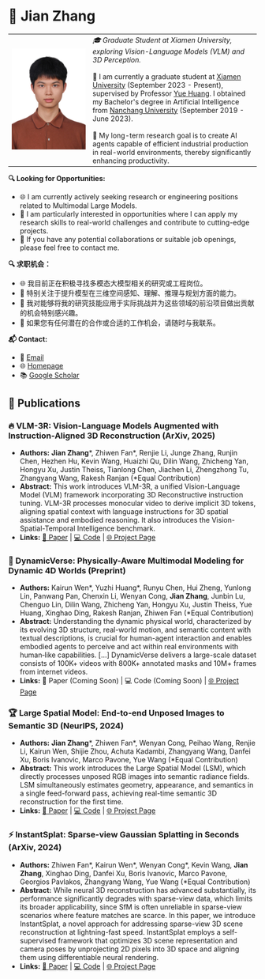 # 👋 Jian Zhang

<table>
<tr>
<td width="150">
<img src="jian_zhang.jpg" alt="Jian Zhang" width="150">
</td>
<td>
<em>🎓 Graduate Student at Xiamen University, exploring Vision-Language Models (VLM) and 3D Perception.</em>
<br><br>
🏫 I am currently a graduate student at <a href="https://www.xmu.edu.cn/">Xiamen University</a> (September 2023 - Present), supervised by Professor <a href="https://huangyue05.github.io/">Yue Huang</a>. I obtained my Bachelor's degree in Artificial Intelligence from <a href="http://www.ncu.edu.cn/">Nanchang University</a> (September 2019 - June 2023).
<br><br>
🤖 My long-term research goal is to create AI agents capable of efficient industrial production in real-world environments, thereby significantly enhancing productivity.
</td>
</tr>
</table>

**🔍 Looking for Opportunities:**
* 🌐 I am currently actively seeking research or engineering positions related to Multimodal Large Models.
* 🔬 I am particularly interested in opportunities where I can apply my research skills to real-world challenges and contribute to cutting-edge projects.
* 📩 If you have any potential collaborations or suitable job openings, please feel free to contact me.

**🔍 求职机会：**
* 🌐 我目前正在积极寻找多模态大模型相关的研究或工程岗位。
* 🔬 特别关注于提升模型在三维空间感知、理解、推理与规划方面的能力。
* 💼 我对能够将我的研究技能应用于实际挑战并为这些领域的前沿项目做出贡献的机会特别感兴趣。
* 📩 如果您有任何潜在的合作或合适的工作机会，请随时与我联系。

**📬 Contact:**
*   📧 [Email](mailto:zjrandomyeah@gmail.com)
*   🌐 [Homepage](https://jian-zhang-3dv.github.io/Jian-Zhang-3DV/)
*   📚 [Google Scholar](https://scholar.google.com/citations?user=qBNtBsAAAAAJ&hl=en&oi=sra)

## 📝 Publications

### 🔥 VLM-3R: Vision-Language Models Augmented with Instruction-Aligned 3D Reconstruction (ArXiv, 2025)
*   **Authors:** **Jian Zhang***, Zhiwen Fan*, Renjie Li, Junge Zhang, Runjin Chen, Hezhen Hu, Kevin Wang, Huaizhi Qu, Dilin Wang, Zhicheng Yan, Hongyu Xu, Justin Theiss, Tianlong Chen, Jiachen Li, Zhengzhong Tu, Zhangyang Wang, Rakesh Ranjan (*Equal Contribution)
*   **Abstract:** This work introduces VLM-3R, a unified Vision-Language Model (VLM) framework incorporating 3D Reconstructive instruction tuning. VLM-3R processes monocular video to derive implicit 3D tokens, aligning spatial context with language instructions for 3D spatial assistance and embodied reasoning. It also introduces the Vision-Spatial-Temporal Intelligence benchmark.
*   **Links:** [📄 Paper](https://arxiv.org/abs/2505.20279) | [💻 Code](https://github.com/VITA-Group/VLM-3R) | [🌐 Project Page](https://vlm-3r.github.io/)

### 🌟 DynamicVerse: Physically-Aware Multimodal Modeling for Dynamic 4D Worlds (Preprint)
*   **Authors:** Kairun Wen*, Yuzhi Huang*, Runyu Chen, Hui Zheng, Yunlong Lin, Panwang Pan, Chenxin Li, Wenyan Cong, **Jian Zhang**, Junbin Lu, Chenguo Lin, Dilin Wang, Zhicheng Yan, Hongyu Xu, Justin Theiss, Yue Huang, Xinghao Ding, Rakesh Ranjan, Zhiwen Fan (*Equal Contribution)
*   **Abstract:** Understanding the dynamic physical world, characterized by its evolving 3D structure, real-world motion, and semantic content with textual descriptions, is crucial for human-agent interaction and enables embodied agents to perceive and act within real environments with human‑like capabilities. [...] DynamicVerse delivers a large-scale dataset consists of 100K+ videos with 800K+ annotated masks and 10M+ frames from internet videos.
*   **Links:** 📄 Paper (Coming Soon) | 💻 Code (Coming Soon) | [🌐 Project Page](https://dynamic-verse.github.io/)

### 🏆 Large Spatial Model: End-to-end Unposed Images to Semantic 3D (NeurIPS, 2024)
*   **Authors:** **Jian Zhang***, Zhiwen Fan*, Wenyan Cong, Peihao Wang, Renjie Li, Kairun Wen, Shijie Zhou, Achuta Kadambi, Zhangyang Wang, Danfei Xu, Boris Ivanovic, Marco Pavone, Yue Wang (*Equal Contribution)
*   **Abstract:** This work introduces the Large Spatial Model (LSM), which directly processes unposed RGB images into semantic radiance fields. LSM simultaneously estimates geometry, appearance, and semantics in a single feed-forward pass, achieving real-time semantic 3D reconstruction for the first time.
*   **Links:** [📄 Paper](https://arxiv.org/abs/2410.18956) | [💻 Code](https://github.com/NVlabs/LSM) | [🌐 Project Page](https://largespatialmodel.github.io/)

### ⚡ InstantSplat: Sparse-view Gaussian Splatting in Seconds (ArXiv, 2024)
*   **Authors:** Zhiwen Fan*, Kairun Wen*, Wenyan Cong*, Kevin Wang, **Jian Zhang**, Xinghao Ding, Danfei Xu, Boris Ivanovic, Marco Pavone, Georgios Pavlakos, Zhangyang Wang, Yue Wang (*Equal Contribution)
*   **Abstract:** While neural 3D reconstruction has advanced substantially, its performance significantly degrades with sparse-view data, which limits its broader applicability, since SfM is often unreliable in sparse-view scenarios where feature matches are scarce. In this paper, we introduce InstantSplat, a novel approach for addressing sparse-view 3D scene reconstruction at lightning-fast speed. InstantSplat employs a self-supervised framework that optimizes 3D scene representation and camera poses by unprojecting 2D pixels into 3D space and aligning them using differentiable neural rendering.
*   **Links:** [📄 Paper](https://arxiv.org/abs/2403.20309) | [💻 Code](https://github.com/NVlabs/InstantSplat) | [🌐 Project Page](https://instantsplat.github.io/)
